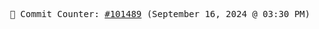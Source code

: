 <p align="center">
    <samp>
        📮 Commit Counter: <a href="https://github.com/Javascript-void0/Javascript-void0/commits/main">#101489</a> (September 16, 2024 @ 03:30 PM)
    </samp>
</p>